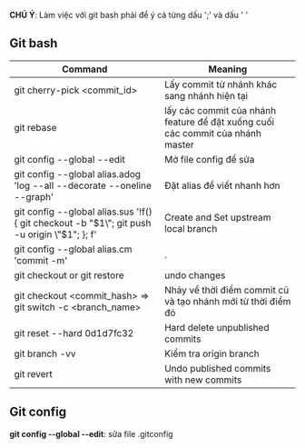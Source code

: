 **CHÚ Ý**: Làm việc với git bash phải để ý cả từng dấu ';' và dấu ' '

## Git bash
Command | Meaning
--- | ---
git cherry-pick <commit_id> | Lấy commit từ nhánh khác sang nhánh hiện tại 
git rebase | lấy các commit của nhánh feature để đặt xuống cuối các commit của nhánh master
git config --global --edit | Mở file config để sửa
git config --global alias.adog 'log --all --decorate --oneline --graph' | Đặt alias để viết nhanh hơn
git config --global alias.sus '!f() { git checkout -b \"$1\"; git push -u origin \"$1\"; }; f' | Create and Set upstream local branch 
git config --global alias.cm 'commit -m' | .
git checkout <fileName> or git restore <fileName> | undo changes <fileName>
git checkout <commit_hash> => git switch -c <branch_name> | Nhảy về thời điểm commit cũ và tạo nhánh mới từ thời điểm đó
git reset --hard 0d1d7fc32 | Hard delete unpublished commits
git branch -vv | Kiểm tra origin branch
git revert  | Undo published commits with new commits

## Git config
**git config --global --edit**: sửa file .gitconfig
